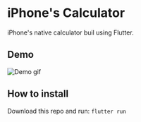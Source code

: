 # iPhone's Calculator

iPhone's native calculator buil using Flutter.

## Demo
![Demo gif](https://user-images.githubusercontent.com/7269894/86371266-104ed580-bc57-11ea-8d19-0d40a76aa727.gif)

## How to install
Download this repo and run:
```flutter run```
